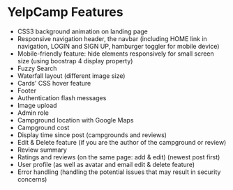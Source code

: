 # YelpCamp Features
* CSS3 background animation on landing page
* Responsive navigation header, the navbar (including HOME link in navigation, LOGIN and SIGN UP, hamburger toggler for mobile device)
* Mobile-friendly feature: hide elements responsively for small screen size (using boostrap 4 display property)
* Fuzzy Search 
* Waterfall layout (different image size)
* Cards' CSS hover feature
* Footer
* Authentication flash messages
* Image upload
* Admin role
* Campground location with Google Maps
* Campground cost 
* Display time since post (campgrounds and reviews) 
* Edit & Delete feature (if you are the author of the campground or review)
* Review summary
* Ratings and reviews (on the same page: add & edit) (newest post first)
* User profile (as well as avatar and email edit & delete feature) 
* Error handling (handling the potential issues that may result in security concerns)
